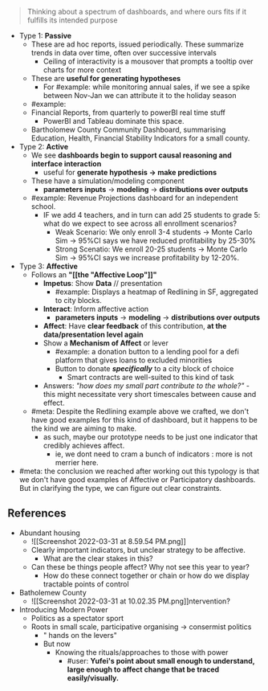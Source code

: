 > Thinking about a spectrum of dashboards, and where ours fits if it fulfills its intended purpose

-   Type 1: **Passive**
    -   These are ad hoc reports, issued periodically. These summarize trends in data over time, often over successive intervals
	    - Ceiling of interactivity is a mousover that prompts a tooltip over charts for more context
    -   These are **useful for generating hypotheses**
        -   For #example: while monitoring annual sales, if we see a spike between Nov-Jan we can attribute it to the holiday season
    -   #example:
    -   Financial Reports, from quarterly to powerBI real time stuff
	    - PowerBI and Tableau dominate this space. 
    -   Bartholomew County Community Dashboard, summarising Education, Health, Financial Stability Indicators for a small county.
-   Type 2: **Active**
    -   We see **dashboards begin to support causal reasoning and interface interaction**
        -   useful for **generate hypothesis → make predictions**
    -   These have a simulation/modeling component
        -   **parameters inputs** → **modeling** -> **distributions over outputs**
    -   #example: Revenue Projections dashboard for an independent school.
        -   IF we add 4 teachers, and in turn can add 25 students to grade 5: what do we expect to see across all enrollment scenarios?
            -   Weak Scenario: We only enroll 3-4 students -> Monte Carlo Sim -> 95%CI says we have reduced profitability by 25-30%
            -   Strong Scenatio: We enroll 20-25 students -> Monte Carlo Sim -> 95%CI says we increase profitability by 12-20%.
-   Type 3: **Affective**
    -   Follows an **"[[the "Affective Loop"]]"**
        -   **Impetus**: Show **Data** // presentation 
            -   #example: Displays a heatmap of Redlining in SF, aggregated to city blocks.
        -   **Interact**: Inform affective action
	        - **parameters inputs** → **modeling** -> **distributions over outputs**
        -   **Affect**: Have **clear feedback** of this contribution, **at the data/presentation level again**
		  - Show a **Mechanism of Affect** or lever
			  -  #example: a donation button to a lending pool for a defi platform that gives loans to excluded minorities
			  - Button to donate _**specifically**_ to a city block of choice
				  - Smart contracts are well-suited to this kind of task
		 -   Answers: *"how does my small part contribute to the whole?"*
		    -   this might necessitate very short timescales between cause and effect.
    - #meta: Despite the Redlining example above we crafted, we don't have good examples for this kind of dashboard, but it happens to be the kind we are aiming to make.
        -   as such, maybe our prototype needs to be just one indicator that credibly achieves affect.
            -   ie, we dont need to cram a bunch of indicators : more is not merrier here.
-   #meta: the conclusion we reached after working out this typology is that we don't have good examples of Affective or Participatory dashboards. But in clarifying the type, we can figure out clear constraints.


## References
-   Abundant housing
    -   ![[Screenshot 2022-03-31 at 8.59.54 PM.png]]
    -   Clearly important indicators, but unclear strategy to be affective.
        -   What are the clear stakes in this?
    -   Can these be things people affect? Why not see this year to year?
        -   How do these connect together or chain or how do we display tractable points of control
-   Batholemew County
    -   ![[Screenshot 2022-03-31 at 10.02.35 PM.png]]ntervention?
-   Introducing Modern Power
    -   Politics as a spectator sport
    -   Roots in small scale, participative organising -> consermist politics
        -   " hands on the levers"
        -   But now
            -   Knowing the rituals/approaches to those with power
                -   #user: **Yufei's point about small enough to understand, large enough to affect change that be traced easily/visually.**